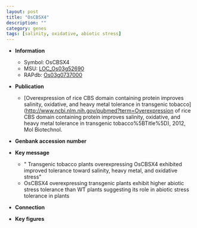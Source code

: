 ```yaml
---
layout: post
title: "OsCBSX4"
description: ""
category: genes
tags: [salinity, oxidative, abiotic stress]
---
```


* **Information**  
    + Symbol: OsCBSX4  
    + MSU: [LOC_Os03g52690](http://rice.plantbiology.msu.edu/cgi-bin/ORF_infopage.cgi?orf=LOC_Os03g52690)  
    + RAPdb: [Os03g0737000](http://rapdb.dna.affrc.go.jp/viewer/gbrowse_details/irgsp1?name=Os03g0737000)  

* **Publication**  
    + [Overexpression of rice CBS domain containing protein improves salinity, oxidative, and heavy metal tolerance in transgenic tobacco](http://www.ncbi.nlm.nih.gov/pubmed?term=Overexpression of rice CBS domain containing protein improves salinity, oxidative, and heavy metal tolerance in transgenic tobacco%5BTitle%5D), 2012, Mol Biotechnol.

* **Genbank accession number**  

* **Key message**  
    + " Transgenic tobacco plants overexpressing OsCBSX4 exhibited improved tolerance toward salinity, heavy metal, and oxidative stress"
    + OsCBSX4 overexpressing transgenic plants exhibit higher abiotic stress tolerance than WT plants suggesting its role in abiotic stress tolerance in plants

* **Connection**  

* **Key figures**  


